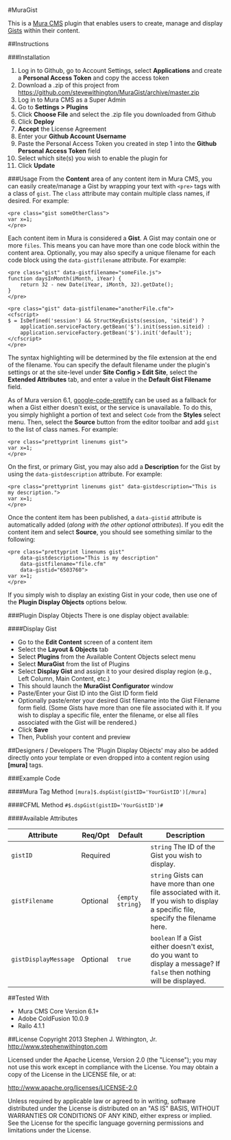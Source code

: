 #MuraGist

This is a [Mura CMS](http://getmura.com) plugin that enables users to create, manage and display [Gists](https://gist.github.com) within their content.

##Instructions

###Installation
1. Log in to Github, go to Account Settings, select **Applications** and create a **Personal Access Token** and copy the access token
2. Download a .zip of this project from https://github.com/stevewithington/MuraGist/archive/master.zip
3. Log in to Mura CMS as a Super Admin
4. Go to **Settings > Plugins**
5. Click **Choose File** and select the .zip file you downloaded from Github
6. Click **Deploy**
7. **Accept** the License Agreement
8. Enter your **Github Account Username**
9. Paste the Personal Access Token you created in step 1 into the **Github Personal Access Token** field
10. Select which site(s) you wish to enable the plugin for
11. Click **Update**

###Usage
From the **Content** area of any content item in Mura CMS, you can easily create/manage a Gist by wrapping your text with `<pre>` tags with a class of `gist`. The `class` attribute may contain multiple class names, if desired. For example:

```
<pre class="gist someOtherClass">
var x=1;
</pre>
```

Each content item in Mura is considered a **Gist**. A Gist may contain one or more `files`. This means you can have more than one code block within the content area. Optionally, you may also specify a unique filename for each code block using the `data-gistfilename` attribute. For example:

```
<pre class="gist" data-gistfilename="someFile.js">
function daysInMonth(iMonth, iYear) {
    return 32 - new Date(iYear, iMonth, 32).getDate();
}
</pre>

<pre class="gist" data-gistfilename="anotherFile.cfm">
<cfscript>
$ = IsDefined('session') && StructKeyExists(session, 'siteid') ?
	application.serviceFactory.getBean('$').init(session.siteid) :
	application.serviceFactory.getBean('$').init('default');
</cfscript>
</pre>
```

The syntax highlighting will be determined by the file extension at the end of the filename. You can specify the default filename under the plugin's settings or at the site-level under **Site Config > Edit Site**, select the **Extended Attributes** tab, and enter a value in the **Default Gist Filename** field.

As of Mura version 6.1, [google-code-prettify](https://code.google.com/p/google-code-prettify/) can be used as a fallback for when a Gist either doesn't exist, or the service is unavailable. To do this, you simply highlight a portion of text and select `Code` from the **Styles** select menu. Then, select the **Source** button from the editor toolbar and add `gist` to the list of class names. For example:

```
<pre class="prettyprint linenums gist">
var x=1;
</pre>
```

On the first, or primary Gist, you may also add a **Description** for the Gist by using the `data-gistdescription` attribute. For example:

```
<pre class="prettyprint linenums gist" data-gistdescription="This is my description.">
var x=1;
</pre>
```

Once the content item has been published, a `data-gistid` attribute is automatically added (*along with the other optional attributes*). If you edit the content item and select **Source**, you should see something similar to the following:

```
<pre class="prettyprint linenums gist" 
	data-gistdescription="This is my description" 
	data-gistfilename="file.cfm" 
	data-gistid="6503760">
var x=1;
</pre>
```

If you simply wish to display an existing Gist in your code, then use one of the **Plugin Display Objects** options below.

###Plugin Display Objects
There is one display object available:

####Display Gist
* Go to the **Edit Content** screen of a content item
* Select the **Layout &amp; Objects** tab
* Select **Plugins** from the Available Content Objects select menu
* Select **MuraGist** from the list of Plugins
* Select **Display Gist** and assign it to your desired display region (e.g., Left Column, Main Content, etc.)
* This should launch the **MuraGist Configurator** window
* Paste/Enter your Gist ID into the Gist ID form field
* Optionally paste/enter your desired Gist filename into the Gist Filename form field. (Some Gists have more than one file associated with it. If you wish to display a specific file, enter the filename, or else all files associated with the Gist will be rendered.)
* Click **Save**
* Then, Publish your content and preview

##Designers / Developers
The 'Plugin Display Objects' may also be added directly onto your template or even dropped into a content region using **[mura]** tags.

###Example Code

####Mura Tag Method
`[mura]$.dspGist(gistID='YourGistID')[/mura]`

####CFML Method
`#$.dspGist(gistID='YourGistID')#`

####Available Attributes

| Attribute 		| Req/Opt 	| Default 			| Description 								|
| ---				| ---		| ---				| ---										|
| `gistID`			| Required 	| 					| `string` The ID of the Gist you wish to display. 	|
| `gistFilename`	| Optional 	| `{empty string}` 	| `string` Gists can have more than one file associated with it. If you wish to display a specific file, specify the filename here. 	|
| `gistDisplayMessage` 	| Optional 	| `true` 			| `boolean` If a Gist either doesn't exist, do you want to display a message? If `false` then nothing will be displayed. |

##Tested With
* Mura CMS Core Version 6.1+
* Adobe ColdFusion 10.0.9
* Railo 4.1.1


##License
Copyright 2013 Stephen J. Withington, Jr. <http://www.stephenwithington.com>

Licensed under the Apache License, Version 2.0 (the "License"); you may not use this work except in compliance with the License. You may obtain a copy of the License in the LICENSE file, or at:

http://www.apache.org/licenses/LICENSE-2.0

Unless required by applicable law or agreed to in writing, software distributed under the License is distributed on an "AS IS" BASIS, WITHOUT WARRANTIES OR CONDITIONS OF ANY KIND, either express or implied. See the License for the specific language governing permissions and limitations under the License.